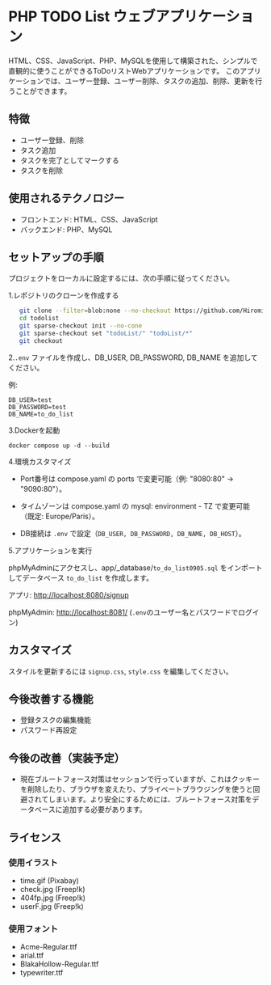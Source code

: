 # PHP TODO List ウェブアプリケーション

HTML、CSS、JavaScript、PHP、MySQLを使用して構築された、シンプルで直観的に使うことができるToDoリストWebアプリケーションです。
このアプリケーションでは、ユーザー登録、ユーザー削除、タスクの追加、削除、更新を行うことができます。

## 特徴

- ユーザー登録、削除
- タスク追加
- タスクを完了としてマークする
- タスクを削除
  
## 使用されるテクノロジー

- フロントエンド: HTML、CSS、JavaScript
- バックエンド: PHP、MySQL

## セットアップの手順

プロジェクトをローカルに設定するには、次の手順に従ってください。

1.レポジトリのクローンを作成する

```bash
   git clone --filter=blob:none --no-checkout https://github.com/Hiromi-k57/DWWM2025.git todolist
   cd todolist
   git sparse-checkout init --no-cone
   git sparse-checkout set "todoList/" "todoList/*"
   git checkout
   ```

2.``.env`` ファイルを作成し、DB_USER, DB_PASSWORD, DB_NAME を追加してください。

例:

```env
DB_USER=test
DB_PASSWORD=test
DB_NAME=to_do_list
```

3.Dockerを起動

``docker compose up -d --build``

4.環境カスタマイズ

- Port番号は compose.yaml の ports で変更可能（例: "8080:80" → "9090:80"）。

- タイムゾーンは compose.yaml の mysql: environment - TZ で変更可能（既定: Europe/Paris）。

- DB接続は `.env` で設定（``DB_USER, DB_PASSWORD, DB_NAME, DB_HOST``）。

5.アプリケーションを実行

phpMyAdminにアクセスし、app/_database/``to_do_list0905.sql`` をインポートしてデータベース ``to_do_list`` を作成します。

アプリ:  [http://localhost:8080/signup](http://localhost:8080/signup)

phpMyAdmin: [http://localhost:8081/](http://localhost:8081/)
  (`.env`のユーザー名とパスワードでログイン)

## カスタマイズ

スタイルを更新するには ``signup.css``, ``style.css`` を編集してください。

## 今後改善する機能

- 登録タスクの編集機能
- パスワード再設定

## 今後の改善（実装予定）

- 現在ブルートフォース対策はセッションで行っていますが、これはクッキーを削除したり、ブラウザを変えたり、プライベートブラウジングを使うと回避されてしまいます。より安全にするためには、ブルートフォース対策をデータベースに追加する必要があります。

## ライセンス

### 使用イラスト

- time.gif (Pixabay)
- check.jpg (Freep!k)
- 404fp.jpg (Freep!k)
- userF.jpg (Freep!k)
  
### 使用フォント

- Acme-Regular.ttf
- arial.ttf
- BlakaHollow-Regular.ttf
- typewriter.ttf
